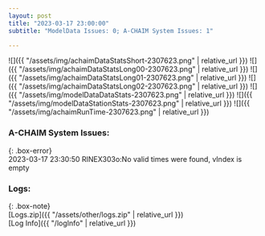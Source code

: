 ```yaml
---
layout: post
title: "2023-03-17 23:00:00"
subtitle: "ModelData Issues: 0; A-CHAIM System Issues: 1"

---
```


![]({{ "/assets/img/achaimDataStatsShort-2307623.png" | relative_url }})
![]({{ "/assets/img/achaimDataStatsLong00-2307623.png" | relative_url }})
![]({{ "/assets/img/achaimDataStatsLong01-2307623.png" | relative_url }})
![]({{ "/assets/img/achaimDataStatsLong02-2307623.png" | relative_url }})
![]({{ "/assets/img/modelDataDataStats-2307623.png" | relative_url }})
![]({{ "/assets/img/modelDataStationStats-2307623.png" | relative_url }})
![]({{ "/assets/img/achaimRunTime-2307623.png" | relative_url }})


### A-CHAIM System Issues:  
  
{: .box-error}  
2023-03-17 23:30:50 RINEX303o:No valid times were found, vIndex is empty  

### Logs:  
  
{: .box-note}  
[Logs.zip]({{ "/assets/other/logs.zip" | relative_url }})  
[Log Info]({{ "/logInfo" | relative_url }})  
